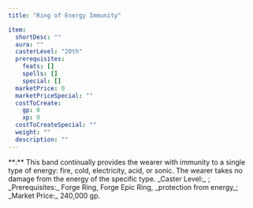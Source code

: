 ```yaml
---
title: "Ring of Energy Immunity"

item:
  shortDesc: ""
  aura: ""
  casterLevel: "20th"
  prerequisites:
    feats: []
    spells: []
    special: []
  marketPrice: 0
  marketPriceSpecial: ""
  costToCreate:
    gp: 0
    xp: 0
  costToCreateSpecial: ""
  weight: ""
  description: ""
---
```

<p id="energy-immunity">**:** This band continually provides the wearer with immunity to a single type of energy: fire, cold, electricity, acid, or sonic. The wearer takes no damage from the energy of the specific type.
_Caster Level:_ ; _Prerequisites:_ Forge Ring, Forge Epic Ring, _protection from energy_; _Market Price:_ 240,000 gp.

